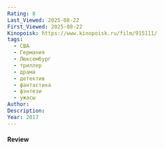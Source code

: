 ```yaml
---
Rating: 8
Last_Viewed: 2025-08-22
First_Viewed: 2025-08-22
Kinopoisk: https://www.kinopoisk.ru/film/915111/
tags:
  - США
  - Германия
  - Люксембург
  - триллер
  - драма
  - детектив
  - фантастика
  - фэнтези
  - ужасы
Author:
Description:
Year: 2017
---
```

#### Review
